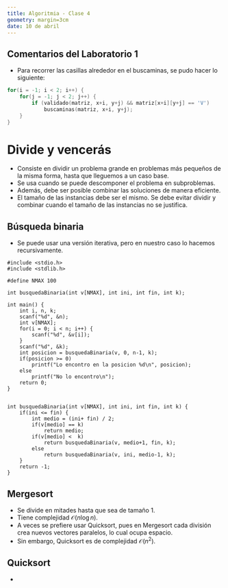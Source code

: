 ```yaml
---
title: Algoritmia - Clase 4
geometry: margin=3cm
date: 10 de abril
---
```


## Comentarios del Laboratorio 1
- Para recorrer las casillas alrededor en el buscaminas, se pudo hacer lo siguiente:

~~~c
for(i = -1; i < 2; i++) {
    for(j = -1; j < 2; j++) {
        if (validado(matriz, x+i, y+j) && matriz[x+i][y+j] == 'V')
            buscaminas(matriz, x+i, y+j);
    }
}
~~~

# Divide y vencerás
- Consiste en dividir un problema grande en problemas más pequeños de la misma forma, hasta que lleguemos a un caso base.
- Se usa cuando se puede descomponer el problema en subproblemas.
- Además, debe ser posible combinar las soluciones de manera eficiente.
- El tamaño de las instancias debe ser el mismo. Se debe evitar dividir y combinar cuando el tamaño de las instancias no se justifica.

## Búsqueda binaria
- Se puede usar una versión iterativa, pero en nuestro caso lo hacemos recursivamente.

~~~{#busquedabinaria .c}
#include <stdio.h>
#include <stdlib.h>

#define NMAX 100

int busquedaBinaria(int v[NMAX], int ini, int fin, int k);

int main() {
    int i, n, k;
    scanf("%d", &n);
    int v[NMAX];
    for(i = 0; i < n; i++) {
        scanf("%d", &v[i]);
    }
    scanf("%d", &k);
    int posicion = busquedaBinaria(v, 0, n-1, k);
    if(posicion >= 0)
        printf("Lo encontro en la posicion %d\n", posicion);
    else
        printf("No lo encontro\n");
    return 0;
}


int busquedaBinaria(int v[NMAX], int ini, int fin, int k) {
    if(ini <= fin) {
        int medio = (ini+ fin) / 2;
        if(v[medio] == k)
            return medio;
        if(v[medio] <  k) 
            return busquedaBinaria(v, medio+1, fin, k);
        else
            return busquedaBinaria(v, ini, medio-1, k);
    }
    return -1;
}
~~~

## Mergesort
- Se divide en mitades hasta que sea de tamaño 1.
- Tiene complejidad $\mathcal{O}(n \log n)$.
- A veces se prefiere usar Quicksort, pues en Mergesort cada división crea nuevos vectores paralelos, lo cual ocupa espacio.
- Sin embargo, Quicksort es de complejidad $\mathcal{O}(n^2)$.

## Quicksort
-
